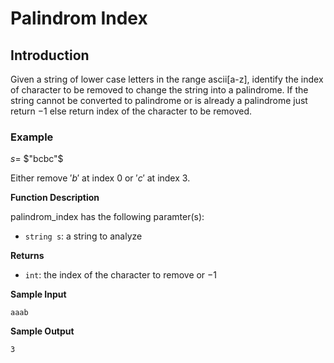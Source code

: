 # Palindrom Index

## Introduction
Given a string of lower case letters in the range ascii[a-z], identify the index of character to be removed to change the string into a palindrome. If the string cannot be converted to palindrome or is already a palindrome just return $-1$ else return index of the character to be removed.


### Example

$s =$ $"bcbc"$

Either remove $'b'$ at index $0$ or $'c'$ at index $3$.


**Function Description**

palindrom_index  has the following paramter(s):

- `string s`: a string to analyze

**Returns**

- `int`: the index of the character to remove or $-1$

**Sample Input**

```
aaab
```

**Sample Output**
```
3
```
